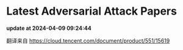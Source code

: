 # Latest Adversarial Attack Papers
**update at 2024-04-09 09:24:44**

翻译来自 https://cloud.tencent.com/document/product/551/15619


